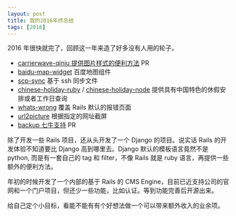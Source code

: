 ```yaml
---
layout: post
title: 我的2016年终总结
tags: [2016]
---
```


2016 年很快就完了，回顾这一年来造了好多没有人用的轮子。

* [carrierwave-qiniu 提供图片样式的便利方法](https://github.com/huobazi/carrierwave-qiniu/pull/68) PR
* [baidu-map-widget](https://github.com/bastengao/baidu-map-widget) 百度地图组件
* [scp-sync](https://github.com/bastengao/scp-sync) 基于 ssh 同步文件
* [chinese-holiday-ruby](https://github.com/bastengao/chinese-holidays-ruby) / [chinese-holiday-node](https://github.com/bastengao/chinese-holidays-node) 提供具有中国特色的休假安排或者工作日查询
* [whats-wrong](https://github.com/bastengao/whats-wrong) 覆盖 Rails 默认的报错页面
* [url2picture](https://github.com/bastengao/url2picture) 根据指定的网址截屏
* [backup 七牛支持](https://github.com/backup/backup/pull/737) PR

除了开发一些 Rails 项目，还从头开发了一个 Django 的项目。说实话 Rails 的开发体验不知道要比 Django 高到哪里去。Django 默认的模板语言竟然不是 python, 而是有一套自己的 tag 和 filter，不像 Rails 就是 ruby 语言，再提供一些额外的便利方法。

年初的时候开发了一个内部的基于 Rails 的 CMS Engine，目前已近支持公司的官网和一个门户项目，但还少一些功能，比如认证。等到功能完善后开源出来。

给自己定个小目标，看能不能有有个好想法做一个可以带来额外收入的业余项。
